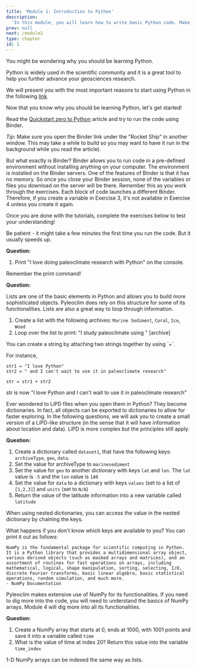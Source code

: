 ```yaml
---
title: 'Module 1: Introduction to Python'
description:
  'In this module, you will learn how to write basic Python code. Make sure that you go through the material provided by Project Pythia before attempting the exercises. Note that the first time you build the Binder, this may take some time. Also do not navigate away from the code block (e.g., by opening another exercise) as this will stop the execution.'
prev: null
next: /module2
type: chapter
id: 1
---
```

<exercise id="1" title="Why Python?">

You might be wondering why you should be learning Python.

Python is widely used in the scientific community and it is a great tool to help you further advance your geosciences research.

We will present you with the most important reasons to start using Python in the following [link](https://foundations.projectpythia.org/foundations/why-python.html).


</exercise>

<exercise id="2" title = "Getting Started with Python">

Now that you know why you should be learning Python, let's get started!

Read the [Quickstart zero to Python](https://foundations.projectpythia.org/foundations/quickstart.html) article and try to run the code using Binder.

*Tip*: Make sure you open the Binder link under the "Rocket Ship" in another window. This may take a while to build so you may want to have it run in the background while you read the article).

But what exactly is Binder? Binder allows you to run code in a pre-defined environment without installing anything on your computer. The environment is installed on the Binder servers. One of the features of Binder is that it has no memory. So once you close your Binder session, none of the variables or files you download on the server will be there. Remember this as you work through the exercises. Each block of code launches a different Binder. Therefore, if you create a variable in Exercise 3, it's not available in Exercise 4 unless you create it again.

Once you are done with the tutorials, complete the exercises below to test your understanding!

Be patient - it might take a few minutes the first time you run the code. But it usually speeds up.

**Question:**

1. Print "I love doing paleoclimate research with Python" on the console.

<codeblock id="01_01">

Remember the print command!

</codeblock>

</exercise>
<exercise id="3" title = "Playing with lists">

**Question:**

Lists are one of the basic elements in Python and allows you to build more sophisticated objects. Pyleoclim does rely on this structure for some of its functionalities. Lists are also a great way to loop through information.

1. Create a list with the following archives: `Marine Sediment`, `Coral`, `Ice`, `Wood`
2. Loop over the list to print: "I study paleoclimate using " [archive]

<codeblock id="01_02">
You can create a string by attaching two strings together by using `+`.

For instance,

```
str1 = "I love Python"
str2 = " and I can't wait to use it in paleoclimate research"

str = str1 + str2
```

str is now "I love Python and I can't wait to use it in paleoclimate research"

</codeblock>
</exercise>

</exercise>
<exercise id="4" title = "Playing with dictionaries">

Ever wondered to LiPD files when you open them in Python? They become dictionaries. In fact, all objects can be exported to dictionaries to allow for faster exploring. In the following questions, we will ask you to create a small version of a LiPD-like structure (in the sense that it will have information about location and data). LiPD is more complex but the principles still apply.

**Question:**

1. Create a dictionary called `dataset1`, that have the following keys: `archiveType`, `geo`, `data`.
2. Set the value for archiveType to `marinesediment`
3. Set the value for `geo` to another dictionary with keys `lat` and `lon`. The `lat` value is `-5` and the `lon` value is `140`
4. Set the value for `data` to a dictionary with keys `values` (set to a list of `[1,2,3]`) and `units` (set to `N/A`)
5. Return the value of the latitude information into a new variable called `latitude`

<codeblock id="01_03">

When using nested dictionaries, you can access the value in the nested dictionary by chaining the keys.

</codeblock>

What happens if you don't know which keys are available to you? You can print it out as follows:

<codeblock id="01_04">

</codeblock>

</exercise>

<exercise id="6" title = "Basic introduction to NumPy">

~~~
NumPy is the fundamental package for scientific computing in Python.
It is a Python library that provides a multidimensional array object,
various derived objects (such as masked arrays and matrices), and an
assortment of routines for fast operations on arrays, including
mathematical, logical, shape manipulation, sorting, selecting, I/O,
discrete Fourier transforms, basic linear algebra, basic statistical
operations, random simulation, and much more.
- NumPy Documentation
~~~

Pyleoclim makes extensive use of NumPy for its functionalities. If you need to dig more into the code, you will need to understand the basics of NumPy arrays. Module 4 will dig more into all its functionalities.

**Question:**

1. Create a NumPy array that starts at 0, ends at 1000, with 1001 points and save it into a variable called `time`
2. What is the value of time at index 20? Return this value into the variable `time_index`

<codeblock id="01_05">

1-D NumPy arrays can be indexed the same way as lists.

</codeblock>

</exercise>
